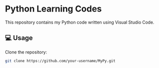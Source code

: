 # Python Learning Codes

This repository contains my Python code written using Visual Studio Code.

## 💻 Usage

Clone the repository:

```bash
git clone https://github.com/your-username/MyPy.git
```
